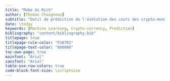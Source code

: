 ```yaml
---
title: "Make Us Rich"
author: [Thomas Chaigneau]
subtitle: "Outil de prédiction de l'évolution des cours des crypto-monnaies"
date: \today
keywords: [Machine Learning, Crypto-currency, Prediction]
bibliography: "content/bibliography.bib"
titlepage: true
titlepage-rule-color: "F38701"
titlepage-text-color: "000000"
toc-own-page: true
mainfont: "Arial"
sansfont: "Arial"
table-use-row-colors: true
code-block-font-size: \scriptsize
---
```

